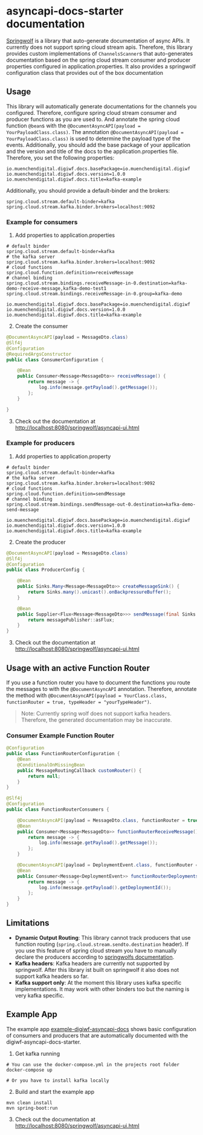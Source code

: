 # asyncapi-docs-starter documentation

[Springwolf](https://springwolf.github.io/) is a library that auto-generate documentation of async APIs.
It currently does not support spring cloud stream apis.
Therefore, this library provides custom implementations of `ChannelsScanner`s that auto-generates documentation based on 
the spring cloud stream consumer and producer properties configured in application.properties.
It also provides a springwolf configuration class that provides out of the box documentation

## Usage

This library will automatically generate documentations for the channels you configured.
Therefore, configure spring cloud stream consumer and producer functions as you are used to. And annotate the spring cloud function `@bean`s with the `@DocumentAsyncAPI(payload = YourPayloadClass.class)`.
The annotation `@DocumentAsyncAPI(payload = YourPayloadClass.class)` is used to determine the payload type of the events.
Additionally, you should add the base package of your application and the version and title of the docs to the application.properties file.
Therefore, you set the following properties:

```
io.muenchendigital.digiwf.docs.basePackage=io.muenchendigital.digiwf
io.muenchendigital.digiwf.docs.version=1.0.0
io.muenchendigital.digiwf.docs.title=kafka-example
```

Additionally, you should provide a default-binder and the brokers:

```
spring.cloud.stream.default-binder=kafka
spring.cloud.stream.kafka.binder.brokers=localhost:9092
```

### Example for consumers

1. Add properties to application.properties

```
# default binder
spring.cloud.stream.default-binder=kafka
# the kafka server
spring.cloud.stream.kafka.binder.brokers=localhost:9092
# cloud functions
spring.cloud.function.definition=receiveMessage
# channel binding
spring.cloud.stream.bindings.receiveMessage-in-0.destination=kafka-demo-receive-message,kafka-demo-test1
spring.cloud.stream.bindings.receiveMessage-in-0.group=kafka-demo

io.muenchendigital.digiwf.docs.basePackage=io.muenchendigital.digiwf
io.muenchendigital.digiwf.docs.version=1.0.0
io.muenchendigital.digiwf.docs.title=kafka-example
```

2. Create the consumer

```java
@DocumentAsyncAPI(payload = MessageDto.class)
@Slf4j
@Configuration
@RequiredArgsConstructor
public class ConsumerConfiguration {

    @Bean
    public Consumer<Message<MessageDto>> receiveMessage() {
        return message -> {
            log.info(message.getPayload().getMessage());
        };
    }

}
```

3. Check out the documentation at [http://localhost:8080/springwolf/asyncapi-ui.html](http://localhost:8080/springwolf/asyncapi-ui.html)

### Example for producers

1. Add properties to application.property

```
# default binder
spring.cloud.stream.default-binder=kafka
# the kafka server
spring.cloud.stream.kafka.binder.brokers=localhost:9092
# cloud functions
spring.cloud.function.definition=sendMessage
# channel binding
spring.cloud.stream.bindings.sendMessage-out-0.destination=kafka-demo-send-message

io.muenchendigital.digiwf.docs.basePackage=io.muenchendigital.digiwf
io.muenchendigital.digiwf.docs.version=1.0.0
io.muenchendigital.digiwf.docs.title=kafka-example
```

2. Create the producer

```java
@DocumentAsyncAPI(payload = MessageDto.class)
@Slf4j
@Configuration
public class ProducerConfig {

    @Bean
    public Sinks.Many<Message<MessageDto>> createMessageSink() {
        return Sinks.many().unicast().onBackpressureBuffer();
    }

    @Bean
    public Supplier<Flux<Message<MessageDto>>> sendMessage(final Sinks.Many<Message<MessageDto>> messagePublisher) {
        return messagePublisher::asFlux;
    }
}
```

3. Check out the documentation at [http://localhost:8080/springwolf/asyncapi-ui.html](http://localhost:8080/springwolf/asyncapi-ui.html)


## Usage with an active Function Router

If you use a function router you have to document the functions you route the messages to with the `@DocumentAsyncAPI` annotation.
Therefore, annotate the method with `@DocumentAsyncAPI(payload = YourClass.class, functionRouter = true, typeHeader = "yourTypeHeader")`.

> Note: Currently spring wolf does not support kafka headers. Therefore, the generated documentation may be inaccurate.

### Consumer Example Function Router

```java
@Configuration
public class FunctionRouterConfiguration {
    @Bean
    @ConditionalOnMissingBean
    public MessageRoutingCallback customRouter() {
        return null;
    }
}

@Slf4j
@Configuration
public class FunctionRouterConsumers {

    @DocumentAsyncAPI(payload = MessageDto.class, functionRouter = true, typeHeader = "receiveMessage")
    @Bean
    public Consumer<Message<MessageDto>> functionRouterReceiveMessage() {
        return message -> {
            log.info(message.getPayload().getMessage());
        };
    }

    @DocumentAsyncAPI(payload = DeploymentEvent.class, functionRouter = true, typeHeader = "receiveAnotherMessage")
    @Bean
    public Consumer<Message<DeploymentEvent>> functionRouterDeployments() {
        return message -> {
            log.info(message.getPayload().getDeploymentId());
        };
    }
}
```


## Limitations

- **Dynamic Output Routing**: This library cannot track producers that use function routing (`spring.cloud.stream.sendto.destination` header). If you use this feature of spring cloud stream you have to manually declare the producers according to [springwolfs documentation](https://springwolf.github.io/docs/documenting-producers).
- **Kafka headers**: Kafka headers are currently not supported by springwolf. After this library ist built on springwolf it also does not support kafka headers so far.
- **Kafka support only**: At the moment this library uses kafka specific implementations. It may work with other binders too but the naming is very kafka specific.

## Example App

The example app [example-digiwf-asyncapi-docs](../example-digiwf-asyncapi-docs) shows basic configuration of consumers and producers
that are automatically documented with the digiwf-asyncapi-docs-starter.

1. Get kafka running

```
# You can use the docker-compose.yml in the projects root folder
docker-compose up

# Or you have to install kafka locally
```

2. Build and start the example app

```
mvn clean install
mvn spring-boot:run
```

3. Check out the documentation at [http://localhost:8080/springwolf/asyncapi-ui.html](http://localhost:8080/springwolf/asyncapi-ui.html)
